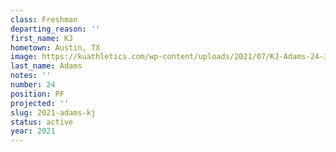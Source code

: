 ```yaml
---
class: Freshman
departing_reason: ''
first_name: KJ
hometown: Austin, TX
image: https://kuathletics.com/wp-content/uploads/2021/07/KJ-Adams-24-300x280.jpg
last_name: Adams
notes: ''
number: 24
position: PF
projected: ''
slug: 2021-adams-kj
status: active
year: 2021
---
```

